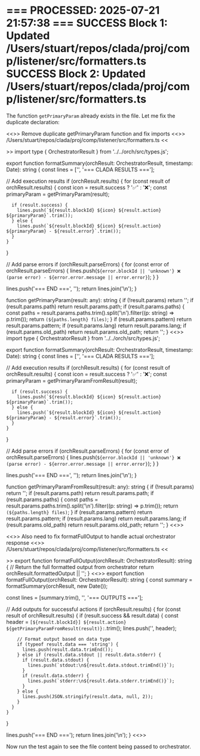 === PROCESSED: 2025-07-21 21:57:38 ===
SUCCESS Block 1: Updated /Users/stuart/repos/clada/proj/comp/listener/src/formatters.ts
SUCCESS Block 2: Updated /Users/stuart/repos/clada/proj/comp/listener/src/formatters.ts
===

The function `getPrimaryParam` already exists in the file. Let me fix the duplicate declaration:

<<<EXPLANATION>>>
Remove duplicate getPrimaryParam function and fix imports
<<<FILE>>>
/Users/stuart/repos/clada/proj/comp/listener/src/formatters.ts
<<<SEARCH>>>
import type { OrchestratorResult } from '../../orch/src/types.js';

export function formatSummary(orchResult: OrchestratorResult, timestamp: Date): string {
  const lines = ['', '=== CLADA RESULTS ==='];
  
  // Add execution results
  if (orchResult.results) {
    for (const result of orchResult.results) {
      const icon = result.success ? '✅' : '❌';
      const primaryParam = getPrimaryParam(result);
      
      if (result.success) {
        lines.push(`${result.blockId} ${icon} ${result.action} ${primaryParam}`.trim());
      } else {
        lines.push(`${result.blockId} ${icon} ${result.action} ${primaryParam} - ${result.error}`.trim());
      }
    }
  }
  
  // Add parse errors
  if (orchResult.parseErrors) {
    for (const error of orchResult.parseErrors) {
      lines.push(`${error.blockId || 'unknown'} ❌ (parse error) - ${error.error.message || error.error}`);
    }
  }
  
  lines.push('=== END ===', '');
  return lines.join('\n');
}

function getPrimaryParam(result: any): string {
  if (!result.params) return '';
  if (result.params.path) return result.params.path;
  if (result.params.paths) {
    const paths = result.params.paths.trim().split('\n').filter((p: string) => p.trim());
    return `(${paths.length} files)`;
  }
  if (result.params.pattern) return result.params.pattern;
  if (result.params.lang) return result.params.lang;
  if (result.params.old_path) return result.params.old_path;
  return '';
}
<<<REPLACE>>>
import type { OrchestratorResult } from '../../orch/src/types.js';

export function formatSummary(orchResult: OrchestratorResult, timestamp: Date): string {
  const lines = ['', '=== CLADA RESULTS ==='];
  
  // Add execution results
  if (orchResult.results) {
    for (const result of orchResult.results) {
      const icon = result.success ? '✅' : '❌';
      const primaryParam = getPrimaryParamFromResult(result);
      
      if (result.success) {
        lines.push(`${result.blockId} ${icon} ${result.action} ${primaryParam}`.trim());
      } else {
        lines.push(`${result.blockId} ${icon} ${result.action} ${primaryParam} - ${result.error}`.trim());
      }
    }
  }
  
  // Add parse errors
  if (orchResult.parseErrors) {
    for (const error of orchResult.parseErrors) {
      lines.push(`${error.blockId || 'unknown'} ❌ (parse error) - ${error.error.message || error.error}`);
    }
  }
  
  lines.push('=== END ===', '');
  return lines.join('\n');
}

function getPrimaryParamFromResult(result: any): string {
  if (!result.params) return '';
  if (result.params.path) return result.params.path;
  if (result.params.paths) {
    const paths = result.params.paths.trim().split('\n').filter((p: string) => p.trim());
    return `(${paths.length} files)`;
  }
  if (result.params.pattern) return result.params.pattern;
  if (result.params.lang) return result.params.lang;
  if (result.params.old_path) return result.params.old_path;
  return '';
}
<<<END>>>

<<<EXPLANATION>>>
Also need to fix formatFullOutput to handle actual orchestrator response
<<<FILE>>>
/Users/stuart/repos/clada/proj/comp/listener/src/formatters.ts
<<<SEARCH>>>
export function formatFullOutput(orchResult: OrchestratorResult): string {
  // Return the full formatted output from orchestrator
  return orchResult.formattedOutput || '';
}
<<<REPLACE>>>
export function formatFullOutput(orchResult: OrchestratorResult): string {
  const summary = formatSummary(orchResult, new Date());
  
  const lines = [summary.trim(), '', '=== OUTPUTS ==='];
  
  // Add outputs for successful actions
  if (orchResult.results) {
    for (const result of orchResult.results) {
      if (result.success && result.data) {
        const header = `[${result.blockId}] ${result.action} ${getPrimaryParamFromResult(result)}:`.trim();
        lines.push('', header);
        
        // Format output based on data type
        if (typeof result.data === 'string') {
          lines.push(result.data.trimEnd());
        } else if (result.data.stdout || result.data.stderr) {
          if (result.data.stdout) {
            lines.push(`stdout:\n${result.data.stdout.trimEnd()}`);
          }
          if (result.data.stderr) {
            lines.push(`stderr:\n${result.data.stderr.trimEnd()}`);
          }
        } else {
          lines.push(JSON.stringify(result.data, null, 2));
        }
      }
    }
  }
  
  lines.push('=== END ===');
  return lines.join('\n');
}
<<<END>>>

Now run the test again to see the file content being passed to orchestrator.